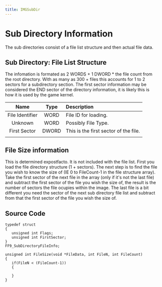 ```yaml
---
title: IMGSubDir
---
```


# Sub Directory Information

The sub directories consist of a file list structure and then actual file data.

## Sub Directory: File List Structure

The infomation is formated as 2 WORDS + 1 DWORD \* the file count from the root directory. With as many as 300 + files this accounts for 1 to 2 sectors for a subdirectory section. The first sector information may be considered the END sector of the directory information, it is likely this is how it is used by the game kernel.

|      Name       | Type  | Description                           |
|:---------------:|:-----:|:--------------------------------------|
| File Identifier | WORD  | File ID for loading.                  |
|     Unknown     | WORD  | Possibly File Type.                   |
|  First Sector   | DWORD | This is the first sector of the file. |
|                 |       |                                       |

## File Size information

This is determined expostfacto. It is not included with the file list. First you load the file directory structure (1 + sectors). The next step is to find the file you wish to know the size of (IE 0 to FileCount-1 in the file structure array). Take the first sector of the next file in the array (only if it's not the last file) and subtract the first sector of the file you wish the size of, the result is the number of sectors the file ocupies within the image. The last file is a bit different you need the sector of the next sub directory file list and subtract from that the first sector of the file you wish the size of.

## Source Code

    typedef struct
    {
       unsigned int Flags;
       unsigned int FirstSector;
    }
    FF9_SubDirectoryFileInfo;

    unsigned int FileSize(void *FileData, int FileN, int FileCount)
    {
       if(FileN < (FileCount-1))
       {
          
       }
    }
